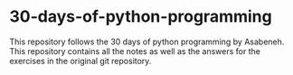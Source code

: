 # 30-days-of-python-programming
 This repository follows the 30 days of python programming by Asabeneh. This repository contains all the notes as well as the answers for the exercises in the original git repository.
